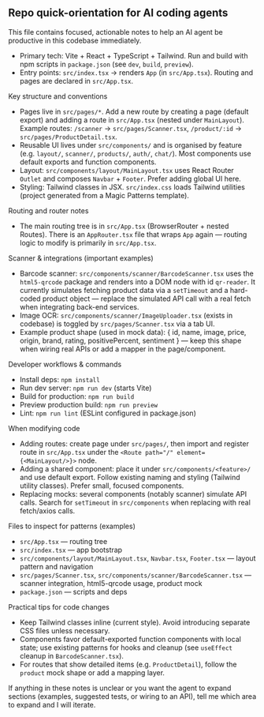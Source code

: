 ## Repo quick-orientation for AI coding agents

This file contains focused, actionable notes to help an AI agent be productive in this codebase immediately.

- Primary tech: Vite + React + TypeScript + Tailwind. Run and build with npm scripts in `package.json` (see `dev`, `build`, `preview`).
- Entry points: `src/index.tsx` -> renders `App` (in `src/App.tsx`). Routing and pages are declared in `src/App.tsx`.

Key structure and conventions
- Pages live in `src/pages/*`. Add a new route by creating a page (default export) and adding a route in `src/App.tsx` (nested under `MainLayout`). Example routes: `/scanner` -> `src/pages/Scanner.tsx`, `/product/:id` -> `src/pages/ProductDetail.tsx`.
- Reusable UI lives under `src/components/` and is organised by feature (e.g. `layout/`, `scanner/`, `products/`, `auth/`, `chat/`). Most components use default exports and function components.
- Layout: `src/components/layout/MainLayout.tsx` uses React Router `Outlet` and composes `Navbar` + `Footer`. Prefer adding global UI here.
- Styling: Tailwind classes in JSX. `src/index.css` loads Tailwind utilities (project generated from a Magic Patterns template).

Routing and router notes
- The main routing tree is in `src/App.tsx` (BrowserRouter + nested Routes). There is an `AppRouter.tsx` file that wraps `App` again — routing logic to modify is primarily in `src/App.tsx`.

Scanner & integrations (important examples)
- Barcode scanner: `src/components/scanner/BarcodeScanner.tsx` uses the `html5-qrcode` package and renders into a DOM node with id `qr-reader`. It currently simulates fetching product data via a `setTimeout` and a hard-coded product object — replace the simulated API call with a real fetch when integrating back-end services.
- Image OCR: `src/components/scanner/ImageUploader.tsx` (exists in codebase) is toggled by `src/pages/Scanner.tsx` via a tab UI.
- Example product shape (used in mock data): { id, name, image, price, origin, brand, rating, positivePercent, sentiment } — keep this shape when wiring real APIs or add a mapper in the page/component.

Developer workflows & commands
- Install deps: `npm install`
- Run dev server: `npm run dev` (starts Vite)
- Build for production: `npm run build`
- Preview production build: `npm run preview`
- Lint: `npm run lint` (ESLint configured in package.json)

When modifying code
- Adding routes: create page under `src/pages/`, then import and register route in `src/App.tsx` under the `<Route path="/" element={<MainLayout/>}>` node.
- Adding a shared component: place it under `src/components/<feature>/` and use default export. Follow existing naming and styling (Tailwind utility classes). Prefer small, focused components.
- Replacing mocks: several components (notably scanner) simulate API calls. Search for `setTimeout` in `src/components` when replacing with real fetch/axios calls.

Files to inspect for patterns (examples)
- `src/App.tsx` — routing tree
- `src/index.tsx` — app bootstrap
- `src/components/layout/MainLayout.tsx`, `Navbar.tsx`, `Footer.tsx` — layout pattern and navigation
- `src/pages/Scanner.tsx`, `src/components/scanner/BarcodeScanner.tsx` — scanner integration, html5-qrcode usage, product mock
- `package.json` — scripts and deps

Practical tips for code changes
- Keep Tailwind classes inline (current style). Avoid introducing separate CSS files unless necessary.
- Components favor default-exported function components with local state; use existing patterns for hooks and cleanup (see `useEffect` cleanup in `BarcodeScanner.tsx`).
- For routes that show detailed items (e.g. `ProductDetail`), follow the `product` mock shape or add a mapping layer.

If anything in these notes is unclear or you want the agent to expand sections (examples, suggested tests, or wiring to an API), tell me which area to expand and I will iterate.

